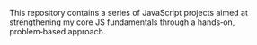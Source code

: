 This repository contains a series of JavaScript projects aimed at strengthening my core JS fundamentals through a hands‑on, problem‑based approach.
